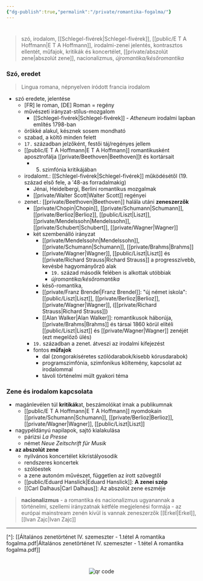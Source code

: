 ```yaml
---
{"dg-publish":true,"permalink":"/private/romantika-fogalma/"}
---
```


#

> szó, irodalom, [[Schlegel-fivérek\|Schlegel-fivérek]], [[public/E T A Hoffmann\|E T A Hoffmann]], irodalmi-zenei jelentés, kontrasztos ellentét, műfajok, kritikák és koncertélet, [[private/abszolút zene\|abszolút zene]], nacionalizmus, *újromantika/későromantika*

### Szó, eredet

> Lingua romana, népnyelven íródott francia irodalom

- szó eredete, jelentése
	- [FR] le roman, [DE] Roman = regény
	- művészeti irányzat-stílus-mozgalom
		- [[Schlegel-fivérek\|Schlegel-fivérek]] - *Atheneum* irodalmi lapban említés 1798-ban
	- örökké alakul, késznek sosem mondható
	- szabad, a költő minden felett
	- `17.` században jelzőként, festői táj/regényes jellem
	- [[public/E T A Hoffmann\|E T A Hoffmann]] romantikusként aposztrofálja [[private/Beethoven\|Beethoven]]t és kortársait
		- 5. szimfónia kritikájában
	- irodalomt.: [[Schlegel-fivérek\|Schlegel-fivérek]] működésétől (19. század első fele, a '48-as forradalmakig)
		- Jénai, Heidelbergi, Berlini romantikus mozgalmak
		- [[private/Walter Scott\|Walter Scott]] regényei
	- zenet.: [[private/Beethoven\|Beethoven]] halála utáni **zeneszerzők**
		- [[private/Chopin\|Chopin]], [[private/Schumann\|Schumann]], [[private/Berlioz\|Berlioz]], [[public/Liszt\|Liszt]], [[private/Mendelssohn\|Mendelssohn]], [[private/Schubert\|Schubert]], [[private/Wagner\|Wagner]]
		- két szembenálló irányzat
			- [[private/Mendelssohn\|Mendelssohn]], [[private/Schumann\|Schumann]], [[private/Brahms\|Brahms]]
			- [[private/Wagner\|Wagner]], [[public/Liszt\|Liszt]] és [[private/Richard Strauss\|Richard Strauss]] a progresszívebb, kevésbé hagyományőrző alak
				- `19.` század második felében is alkottak utóbbiak
				- *újromantika/későromantika*
			- késő-romantika, 
			- [[private/Franz Brendel\|Franz Brendel]]: "új német iskola": [[public/Liszt\|Liszt]], [[private/Berlioz\|Berlioz]], [[private/Wagner\|Wagner]], ([[private/Richard Strauss\|Richard Strauss]])
			- [[Alan Walker\|Alan Walker]]: romantikusok háborúja, [[private/Brahms\|Brahms]] és társai 1860 körül elítéli [[public/Liszt\|Liszt]] és [[private/Wagner\|Wagner]] zenéjét (ezt megelőző ülés)
		- `19.` században a zenet. átveszi az irodalmi kifejezést
		- fontos **műfajok**
			- dal (zongorakíséretes szólódarabok/kisebb kórusdarabok)
			- programszimfónia, szimfonikus költemény, kapcsolat az irodalommal
			- távoli történelmi múlt gyakori téma

### Zene és irodalom kapcsolata

- magánlevélen túl **kritikák**at, beszámolókat írnak a publikumnak
	- [[public/E T A Hoffmann\|E T A Hoffmann]] nyomdokain [[private/Schumann\|Schumann]], [[private/Berlioz\|Berlioz]], [[private/Wagner\|Wagner]], [[public/Liszt\|Liszt]]
- nagypéldányú napilapok, sajtó kialakulása
	- párizsi *La Presse*
	- német *Neue Zeitschrift für Musik*
- **az abszolút zene**
	- nyilvános koncertélet kikristályosodik
	- rendszeres koncertek
	- szólóestek
	- a zene autonóm művészet, független az írott szövegtől
	- [[public/Eduard Hanslick\|Eduard Hanslick]]: **A zenei szép**
	- [[Carl Dalhaus\|Carl Dalhaus]]: Az abszolút zene eszméje

> **nacionalizmus**
	- a romantika és nacionalizmus ugyanannak a történelmi, szellemi irányzatnak kétféle megjelenési formája
	- az európai mainstream zenén kívül is vannak zeneszerzők [[Erkel\|Erkel]], [[Ivan Zajc\|Ivan Zajc]]

---
[^]: [[Általános zenetörténet IV. szemeszter - 1.tétel A romantika fogalma.pdf\|Általános zenetörténet IV. szemeszter - 1.tétel A romantika fogalma.pdf]]



#
<p style="text-align: center;"><img src="https://chart.googleapis.com/chart?cht=qr&chl=https://notes.andrasdenes.com/romantika-fogalma&chs=180x180&choe=UTF-8&chld=L|2" alt="qr code"></p>

